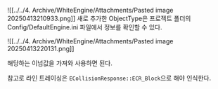 ![[../../4. Archive/WhiteEngine/Attachments/Pasted image 20250413210933.png]]
새로 추가한 ObjectType은 프로젝트 폴더의 Config/DefaultEngine.ini 파일에서 정보를 확인할 수 있다.

![[../../4. Archive/WhiteEngine/Attachments/Pasted image 20250413220131.png]]

해당하는 이넘값을 가져와 사용하면 된다.

참고로 라인 트레이싱은 `ECollisionResponse::ECR_Block`으로 해야 인식한다.